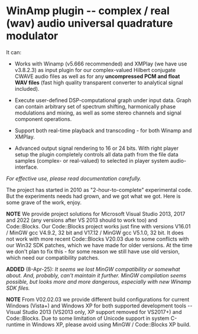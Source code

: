 # WinAmp plugin -- complex / real (wav) audio universal quadrature modulator

It can:

* Works with Winamp (v5.666 recommended) and XMPlay (we have use v3.8.2.3)
as input plugin for our complex-valued Hilbert conjugate CWAVE audio files
as well as for any **uncompressed PCM and float WAV files** (fast high
quality transparent converter to analytical signal included).

* Execute user-defined DSP-computational graph under input data. Graph
can contain arbitrary set of spectrum shifting, harmonically phase modulations
and mixing, as well as some stereo channels and signal component operations.

* Support both real-time playback and transcoding - for both Winamp and XMPlay.

* Advanced output signal rendering to 16 or 24 bits. With right player
setup the plugin completely controls all data path from the file data samples
(complex- or real-valued) to selected in player system audio-interface.

_For effective use, please read documentation carefully._

The project has started in 2010 as "2-hour-to-complete" experimental code.
But the experiments needs had grown, and we got what we got. Here is
some grave of the work, enjoy.

**NOTE** We provide project solutions for Microsoft Visual Studio 2013,
2017 and 2022 (any versions after VS 2013 should to work too) and Code::Blocks.
Our Code::Blocks project works just fine with versions V16.01 / MinGW
gcc V4.9.2, 32 bit and V17.12 / MinGW gcc V5.1.0, 32 bit.
It does not work with more recent Code::Blocks V20.03 due to some conflicts
with our Win32 SDK patches, which we have made for older versions. At the
time we don't plan to fix this - for some reason we still have use old
version, which need our compatibility patches.

**ADDED** (8-Apr-25): _It seems we lost MinGW compatibility or somewhat about.
And, probably, can't maintain it further. MinGW compilation seems possible,
but looks more and more dangerous, especially with new Winamp SDK files._

**NOTE** From V02.02.03 we provide different build configurations for
current Windows (Vista+) and Windows XP for both supported development
tools -- Visual Studio 2013 (VS2013 only, XP support removed for VS2017+)
and Code::Blocks. Due to some limitation of Unicode support in system
C-runtime in Windows XP, please avoid using MinGW / Code::Blocks XP build.
